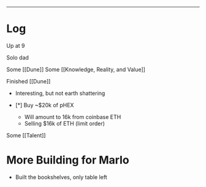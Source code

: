 
---

# Log

Up at 9 

Solo dad

Some [[Dune]] 
Some [[Knowledge, Reality, and Value]]

Finished [[Dune]]
- Interesting, but not earth shattering 

- [*] Buy ~$20k of pHEX 
	- Will amount to 16k from coinbase ETH
	- Selling $16k  of ETH (limit order)

Some [[Talent]]

# More Building for Marlo
- Built the bookshelves, only table left

